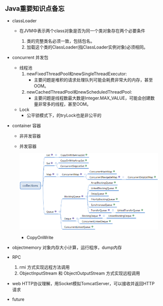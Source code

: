 ## Java重要知识点备忘

* classLoader
    * 在JVM中表示两个class对象是否为同一个类对象存在两个必要条件
    
        1. 类的完整类名必须一致，包括包名。
        2. 加载这个类的ClassLoader(指ClassLoader实例对象)必须相同。
* concurrent 并发包

    * 线程池
         1. newFixedThreadPool和newSingleThreadExecutor:
             * 主要问题是堆积的请求处理队列可能会耗费非常大的内存，甚至OOM。
         2. newCachedThreadPool和newScheduledThreadPool:
             * 主要问题是线程数最大数是Integer.MAX_VALUE，可能会创建数量非常多的线程，甚至OOM。
    * Lock 
        - 公平锁模式下，的tryLock也是非公平的
* container 容器
    * 非并发容器
    * 并发容器
    
        ![collections](imgs/collections.png)
        * CopyOnWrite
* objectmemory 对象内存大小计算，运行程序，dump内存
* RPC
    1. rmi 方式实现远程方法调用
    2. ObjectInputStream 和 ObjectOutputStream 方式实现远程调用
* web HTTP协议理解，用Socket模拟TomcatServer，可以接收并返回HTTP请求
* future
